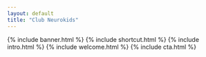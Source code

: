 ```yaml
---
layout: default
title: "Club Neurokids"
---
```


{% include banner.html %}
{% include shortcut.html %}
{% include intro.html %}
{% include welcome.html %}
{% include cta.html %}